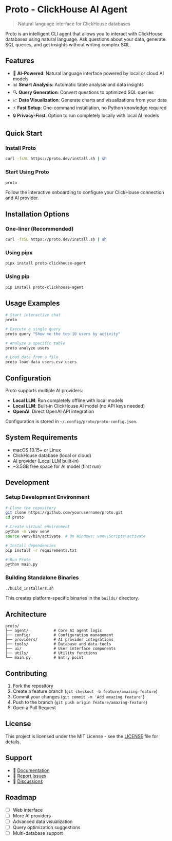 # Proto - ClickHouse AI Agent

> Natural language interface for ClickHouse databases

Proto is an intelligent CLI agent that allows you to interact with ClickHouse databases using natural language. Ask questions about your data, generate SQL queries, and get insights without writing complex SQL.

## Features

- 🤖 **AI-Powered**: Natural language interface powered by local or cloud AI models
- 📊 **Smart Analysis**: Automatic table analysis and data insights
- 🔍 **Query Generation**: Convert questions to optimized SQL queries
- 📈 **Data Visualization**: Generate charts and visualizations from your data
- ⚡ **Fast Setup**: One-command installation, no Python knowledge required
- 🔒 **Privacy-First**: Option to run completely locally with local AI models

## Quick Start

### Install Proto

```bash
curl -fsSL https://proto.dev/install.sh | sh
```

### Start Using Proto

```bash
proto
```

Follow the interactive onboarding to configure your ClickHouse connection and AI provider.

## Installation Options

### One-liner (Recommended)
```bash
curl -fsSL https://proto.dev/install.sh | sh
```

### Using pipx
```bash
pipx install proto-clickhouse-agent
```

### Using pip
```bash
pip install proto-clickhouse-agent
```

## Usage Examples

```bash
# Start interactive chat
proto

# Execute a single query
proto query "Show me the top 10 users by activity"

# Analyze a specific table
proto analyze users

# Load data from a file
proto load-data users.csv users
```

## Configuration

Proto supports multiple AI providers:

- **Local LLM**: Run completely offline with local models
- **Local LLM**: Built-in ClickHouse AI model (no API keys needed)
- **OpenAI**: Direct OpenAI API integration

Configuration is stored in `~/.config/proto/proto-config.json`.

## System Requirements

- macOS 10.15+ or Linux
- ClickHouse database (local or cloud)
- AI provider (Local LLM built-in)
- ~3.5GB free space for AI model (first run)

## Development

### Setup Development Environment

```bash
# Clone the repository
git clone https://github.com/yourusername/proto.git
cd proto

# Create virtual environment
python -m venv venv
source venv/bin/activate  # On Windows: venv\Scripts\activate

# Install dependencies
pip install -r requirements.txt

# Run Proto
python main.py
```

### Building Standalone Binaries

```bash
./build_installers.sh
```

This creates platform-specific binaries in the `builds/` directory.

## Architecture

```
proto/
├── agent/           # Core AI agent logic
├── config/          # Configuration management
├── providers/       # AI provider integrations
├── tools/           # Database and data tools
├── ui/              # User interface components
├── utils/           # Utility functions
└── main.py          # Entry point
```

## Contributing

1. Fork the repository
2. Create a feature branch (`git checkout -b feature/amazing-feature`)
3. Commit your changes (`git commit -m 'Add amazing feature'`)
4. Push to the branch (`git push origin feature/amazing-feature`)
5. Open a Pull Request

## License

This project is licensed under the MIT License - see the [LICENSE](LICENSE) file for details.

## Support

- 📖 [Documentation](https://proto.dev)
- 🐛 [Report Issues](https://github.com/yourusername/proto/issues)
- 💬 [Discussions](https://github.com/yourusername/proto/discussions)

## Roadmap

- [ ] Web interface
- [ ] More AI providers
- [ ] Advanced data visualization
- [ ] Query optimization suggestions
- [ ] Multi-database support